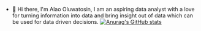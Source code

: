 - 👋 Hi there,
I'm Alao Oluwatosin, I am an aspiring data analyst with a love for turning information into data and bring insight out of data which can be used for data driven decisions. 
[![Anurag's GitHub stats](https://github-readme-stats.vercel.app/api?username=alertbest)](https://github.com/anuraghazra/github-readme-stats)

